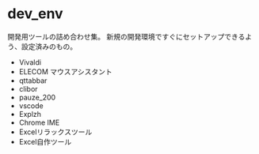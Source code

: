 # dev_env

開発用ツールの詰め合わせ集。
新規の開発環境ですぐにセットアップできるよう、設定済みのもの。

- Vivaldi
- ELECOM マウスアシスタント
- qttabbar
- clibor
- pauze_200
- vscode
- Explzh
- Chrome IME
- Excelリラックスツール
- Excel自作ツール
